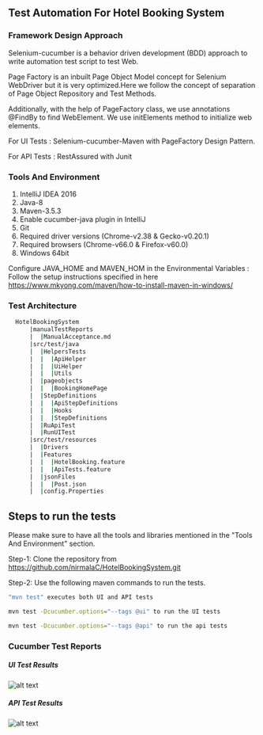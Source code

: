 ## Test Automation For Hotel Booking System

### Framework Design Approach
Selenium-cucumber is a behavior driven development (BDD) approach to write automation test script to test Web.

Page Factory is an inbuilt Page Object Model concept for Selenium WebDriver but it is very optimized.Here we follow the concept of separation of Page Object Repository and Test Methods.

Additionally, with the help of PageFactory class, we use annotations @FindBy to find WebElement. We use initElements method to initialize web elements.

For UI Tests : Selenium-cucumber-Maven with PageFactory Design Pattern.

For API Tests : RestAssured with Junit

### Tools And Environment
1. IntelliJ IDEA 2016
2. Java-8
3. Maven-3.5.3
4. Enable cucumber-java plugin in IntelliJ
5. Git
6. Required driver versions (Chrome-v2.38 & Gecko-v0.20.1)
7. Required browsers (Chrome-v66.0 & Firefox-v60.0)
8. Windows 64bit

Configure JAVA_HOME and MAVEN_HOM in the Environmental Variables : Follow the setup instructions specified in here https://www.mkyong.com/maven/how-to-install-maven-in-windows/

### Test Architecture

```bash
  HotelBookingSystem
      |manualTestReports
      |  |ManualAcceptance.md
      |src/test/java
      |  |HelpersTests
      |  |  |ApiHelper
      |  |  |UiHelper
      |  |  |Utils
      |  |pageobjects
      |  |  |BookingHomePage
      |  |StepDefinitions
      |  |  |ApiStepDefinitions
      |  |  |Hooks
      |  |  |StepDefinitions
      |  |RuApiTest
      |  |RunUITest
      |src/test/resources
      |  |Drivers
      |  |Features
      |  |  |HotelBooking.feature
      |  |  |ApiTests.feature
      |  |jsonFiles
      |  |  |Post.json
      |  |config.Properties
```


Steps to run the tests
--------------
Please make sure to have all the tools and libraries mentioned in the "Tools And Environment" section.

Step-1: Clone the repository from https://github.com/nirmalaC/HotelBookingSystem.git

Step-2: Use the following maven commands to run the tests.

```bash
"mvn test" executes both UI and API tests
```

```bash
mvn test -Dcucumber.options="--tags @ui" to run the UI tests
```

```bash
mvn test -Dcucumber.options="--tags @api" to run the api tests
```

### Cucumber Test Reports

##### UI Test Results

![alt text](https://user-images.githubusercontent.com/36641942/74015833-4da18680-4989-11ea-926f-f92376946b2b.png)

##### API Test Results

![alt text](https://user-images.githubusercontent.com/36641942/74015565-c8b66d00-4988-11ea-9006-6f51c1500c87.png)